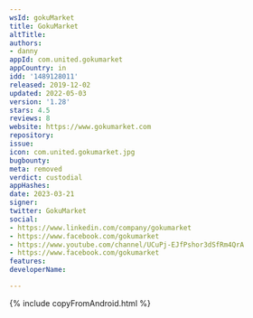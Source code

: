 ```yaml
---
wsId: gokuMarket
title: GokuMarket
altTitle: 
authors:
- danny
appId: com.united.gokumarket
appCountry: in
idd: '1489128011'
released: 2019-12-02
updated: 2022-05-03
version: '1.28'
stars: 4.5
reviews: 8
website: https://www.gokumarket.com
repository: 
issue: 
icon: com.united.gokumarket.jpg
bugbounty: 
meta: removed
verdict: custodial
appHashes: 
date: 2023-03-21
signer: 
twitter: GokuMarket
social:
- https://www.linkedin.com/company/gokumarket
- https://www.facebook.com/gokumarket
- https://www.youtube.com/channel/UCuPj-EJfPshor3dSfRm4QrA
- https://www.facebook.com/gokumarket
features: 
developerName: 

---
```


{% include copyFromAndroid.html %}
